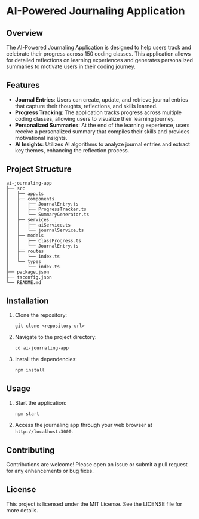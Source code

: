 # AI-Powered Journaling Application

## Overview
The AI-Powered Journaling Application is designed to help users track and celebrate their progress across 150 coding classes. This application allows for detailed reflections on learning experiences and generates personalized summaries to motivate users in their coding journey.

## Features
- **Journal Entries**: Users can create, update, and retrieve journal entries that capture their thoughts, reflections, and skills learned.
- **Progress Tracking**: The application tracks progress across multiple coding classes, allowing users to visualize their learning journey.
- **Personalized Summaries**: At the end of the learning experience, users receive a personalized summary that compiles their skills and provides motivational insights.
- **AI Insights**: Utilizes AI algorithms to analyze journal entries and extract key themes, enhancing the reflection process.

## Project Structure
```
ai-journaling-app
├── src
│   ├── app.ts
│   ├── components
│   │   ├── JournalEntry.ts
│   │   ├── ProgressTracker.ts
│   │   └── SummaryGenerator.ts
│   ├── services
│   │   ├── aiService.ts
│   │   └── journalService.ts
│   ├── models
│   │   ├── ClassProgress.ts
│   │   └── JournalEntry.ts
│   ├── routes
│   │   └── index.ts
│   └── types
│       └── index.ts
├── package.json
├── tsconfig.json
└── README.md
```

## Installation
1. Clone the repository:
   ```
   git clone <repository-url>
   ```
2. Navigate to the project directory:
   ```
   cd ai-journaling-app
   ```
3. Install the dependencies:
   ```
   npm install
   ```

## Usage
1. Start the application:
   ```
   npm start
   ```
2. Access the journaling app through your web browser at `http://localhost:3000`.

## Contributing
Contributions are welcome! Please open an issue or submit a pull request for any enhancements or bug fixes.

## License
This project is licensed under the MIT License. See the LICENSE file for more details.